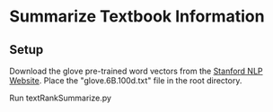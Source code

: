 # Summarize Textbook Information

## Setup

Download the glove pre-trained word vectors from the [Stanford NLP Website](https://nlp.stanford.edu/projects/glove/). Place the "glove.6B.100d.txt" file in the root directory.

Run textRankSummarize.py

